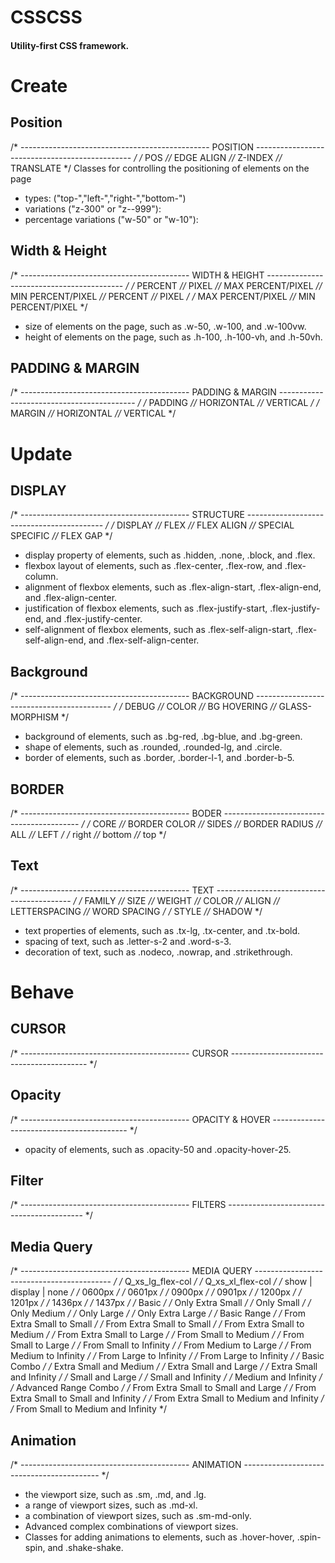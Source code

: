 # CSSCSS
#### Utility-first CSS framework.


# Create
## Position
/* ----------------------------------------------- POSITION ----------------------------------------------- */
/* POS *//* EDGE ALIGN *//* Z-INDEX *//* TRANSLATE */
Classes for controlling the positioning of elements on the page
* types: ("top-","left-","right-","bottom-")
* variations ("z-300" or "z--999"):
* percentage variations ("w-50" or "w-10"):


## Width & Height
/* ------------------------------------------ WIDTH & HEIGHT ------------------------------------------ */
/* PERCENT *//* PIXEL *//* MAX PERCENT/PIXEL *//* MIN PERCENT/PIXEL *//* PERCENT *//* PIXEL */
/* MAX PERCENT/PIXEL *//* MIN PERCENT/PIXEL */
* size of elements on the page, such as .w-50, .w-100, and .w-100vw.
* height of elements on the page, such as .h-100, .h-100-vh, and .h-50vh.


## PADDING & MARGIN
/* ------------------------------------------ PADDING & MARGIN ------------------------------------------ */
/* PADDING *//* HORIZONTAL *//* VERTICAL */
/* MARGIN *//* HORIZONTAL *//* VERTICAL */


# Update
## DISPLAY
/* ------------------------------------------ STRUCTURE ------------------------------------------ */
/* DISPLAY *//* FLEX *//* FLEX ALIGN *//* SPECIAL SPECIFIC *//* FLEX GAP */
* display property of elements, such as .hidden, .none, .block, and .flex.
* flexbox layout of elements, such as .flex-center, .flex-row, and .flex-column.
* alignment of flexbox elements, such as .flex-align-start, .flex-align-end, and .flex-align-center.
* justification of flexbox elements, such as .flex-justify-start, .flex-justify-end, and .flex-justify-center.
* self-alignment of flexbox elements, such as .flex-self-align-start, .flex-self-align-end, and .flex-self-align-center.


## Background
/* ------------------------------------------ BACKGROUND ------------------------------------------ */
/* DEBUG *//* COLOR *//* BG HOVERING *//* GLASS-MORPHISM */
* background of elements, such as .bg-red, .bg-blue, and .bg-green.
* shape of elements, such as .rounded, .rounded-lg, and .circle.
* border of elements, such as .border, .border-l-1, and .border-b-5.


## BORDER
/* ------------------------------------------ BODER ------------------------------------------ */
/* CORE *//* BORDER COLOR *//* SIDES *//* BORDER RADIUS *//* ALL *//* LEFT */
/* right *//* bottom *//* top */


## Text
/* ------------------------------------------ TEXT ------------------------------------------ */
/* FAMILY *//* SIZE *//* WEIGHT *//* COLOR *//* ALIGN *//* LETTERSPACING *//* WORD SPACING */
/* STYLE *//* SHADOW */
* text properties of elements, such as .tx-lg, .tx-center, and .tx-bold.
* spacing of text, such as .letter-s-2 and .word-s-3.
* decoration of text, such as .nodeco, .nowrap, and .strikethrough.


# Behave
## CURSOR
/* ------------------------------------------ CURSOR ------------------------------------------ */


## Opacity
/* ------------------------------------------ OPACITY & HOVER ------------------------------------------ */
* opacity of elements, such as .opacity-50 and .opacity-hover-25.


## Filter
/* ------------------------------------------ FILTERS ------------------------------------------ */


## Media Query
/* ------------------------------------------ MEDIA QUERY ------------------------------------------ */
/* Q_xs_lg_flex-col */
/* Q_xs_xl_flex-col */
/* show | display | none */
/* 0600px */ /* 0601px */
/* 0900px */ /* 0901px */
/* 1200px */ /* 1201px */
/* 1436px */ /* 1437px */
/* Basic */
/* Only Extra Small */
/* Only Small */
/* Only Medium */
/* Only Large */
/* Only Extra Large */
/* Basic Range */
/* From Extra Small to Small */
/* From Extra Small to Small */
/* From Extra Small to Medium */
/* From Extra Small to Large */
/* From Small to Medium */
/* From Small to Large */
/* From Small to Infinity */
/* From Medium to Large */
/* From Medium to Infinity */
/* From Large to Infinity */
/* From Large to Infinity */
/* Basic Combo */
/* Extra Small and Medium */
/* Extra Small and Large */
/* Extra Small and Infinity */
/* Small and Large */
/* Small and Infinity */
/* Medium and Infinity */
/* Advanced Range Combo */
/* From Extra Small to Small and Large */
/* From Extra Small to Small and Infinity */
/* From Extra Small to Medium and Infinity */
/* From Small to Medium and Infinity */


## Animation
/* ------------------------------------------ ANIMATION ------------------------------------------ */
* the viewport size, such as .sm, .md, and .lg.
* a range of viewport sizes, such as .md-xl.
* a combination of viewport sizes, such as .sm-md-only.
* Advanced complex combinations of viewport sizes.
* Classes for adding animations to elements, such as .hover-hover, .spin-spin, and .shake-shake.



